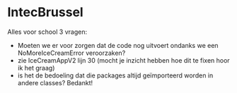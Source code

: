 # IntecBrussel
Alles voor school
3 vragen:
- Moeten we er voor zorgen dat de code nog uitvoert ondanks we een NoMoreIceCreamError veroorzaken?
- zie IceCreamAppV2 lijn 30 (mocht je inzicht hebben hoe dit te fixen hoor ik het graag)
- is het de bedoeling dat die packages altijd geïmporteerd worden in andere classes?
Bedankt!
